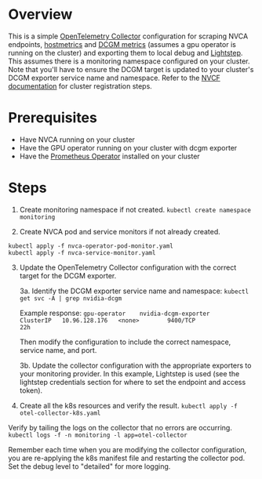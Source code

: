 
# Overview
This is a simple [OpenTelemetry Collector](https://github.com/open-telemetry/opentelemetry-collector) configuration for scraping NVCA endpoints, [hostmetrics](https://github.com/open-telemetry/opentelemetry-collector-contrib/blob/main/receiver/hostmetricsreceiver/README.md) and [DCGM metrics](https://github.com/NVIDIA/dcgm-exporter) (assumes a gpu operator is running on the cluster) and exporting them to local debug and [Lightstep](https://docs.lightstep.com/). This assumes there is a monitoring namespace configured on your cluster. Note that you'll have to ensure the DCGM target is updated to your cluster's DCGM exporter service name and namespace. Refer to the [NVCF documentation](https://docs.nvidia.com/cloud-functions/user-guide/latest/cloud-function/cluster-management.html) for cluster registration steps.

# Prerequisites
* Have NVCA running on your cluster
* Have the GPU operator running on your cluster with dcgm exporter
* Have the [Prometheus Operator](https://prometheus-operator.dev/docs/getting-started/installation/) installed on your cluster

# Steps
1. Create monitoring namespace if not created.
`kubectl create namespace monitoring`

2. Create NVCA pod and service monitors if not already created.
```
kubectl apply -f nvca-operator-pod-monitor.yaml
kubectl apply -f nvca-service-monitor.yaml
```

3. Update the OpenTelemetry Collector configuration with the correct target for the DCGM exporter.

    3a. Identify the DCGM exporter service name and namespace:
    `kubectl get svc -A | grep nvidia-dcgm`

    Example response:
    `gpu-operator    nvidia-dcgm-exporter                                 ClusterIP   10.96.128.176   <none>        9400/TCP                       22h`

    Then modify the configuration to include the correct namespace, service name, and port.

    3b. Update the collector configuration with the appropriate exporters to your monitoring provider. In this example, Lightstep is used (see the lightstep credentials section for where to set the endpoint and access token).

4. Create all the k8s resources and verify the result.
`kubectl apply -f otel-collector-k8s.yaml`

Verify by tailing the logs on the collector that no errors are occurring.
`kubectl logs -f -n monitoring -l app=otel-collector` 

Remember each time when you are modifying the collector configuration, you are re-applying the k8s manifest file and restarting the collector pod. Set the debug level to "detailed" for more logging.
